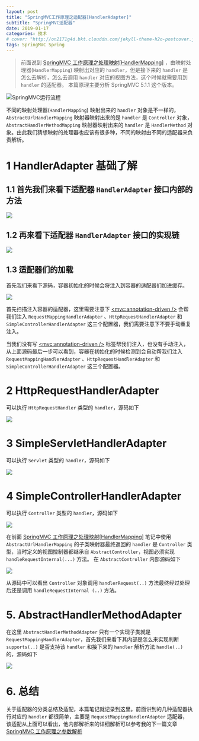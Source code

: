 ```yaml
---
layout: post
title: "SpringMVC工作原理之适配器[HandlerAdapter]"
subtitle: "SpringMVC适配器"
date: 2019-01-17
categories: 技术
# cover: "http://on2171g4d.bkt.clouddn.com/jekyll-theme-h2o-postcover.jpg"
tags: SpringMVC Spring
---
```


> 前面说到 [SpringMVC 工作原理之处理映射[HandlerMapping]](https://www.jianshu.com/p/f04816ee2495) ，由映射处理器(`HandlerMapping`) 映射出对应的 `handler`，但是接下来的 `handler` 是怎么去解析，怎么去调用 `handler` 对应的视图方法，这个时候就需要用到 `handler` 的适配器。
> 本篇原理主要分析 SpringMVC 5.1.1 这个版本。

![SpringMVC运行流程](/assets/img/2019-01-17/4322526-873dc442cdc93555.webp)

不同的映射处理器(`HandlerMapping`) 映射出来的 `handler` 对象是不一样的，`AbstractUrlHandlerMapping` 映射器映射出来的是 `handler` 是 `Controller` 对象，`AbstractHandlerMethodMapping` 映射器映射出来的 `handler` 是 `HandlerMethod` 对象。由此我们猜想映射的处理器也应该有很多种，不同的映射由不同的适配器来负责解析。

# 1 HandlerAdapter 基础了解

## 1.1 首先我们来看下适配器 `HandlerAdapter` 接口内部的方法

![](/assets/img/2019-01-17/4322526-ba0b41c776045852.webp)

## 1.2 再来看下适配器 `HandlerAdapter` 接口的实现链

![](/assets/img/2019-01-17/4322526-4ecbd58d198ebeed.webp)

## 1.3 适配器们的加载

首先我们来看下源码，容器初始化的时候会将注入到容器的适配器们加进缓存。

![](/assets/img/2019-01-17/4322526-750f5ce0d141c0e2.webp)

首先扫描注入容器的适配器，这里需要注意下 [<mvc:annotation-driven />](https://www.jianshu.com/p/fc3bc70b9ed3) 会帮我们注入 `RequestMappingHandlerAdapter` 、`HttpRequestHandlerAdapter` 和 `SimpleControllerHandlerAdapter` 这三个配置器，我们需要注意下不要手动重复注入。

当我们没有写 [<mvc:annotation-driven />](https://www.jianshu.com/p/fc3bc70b9ed3) 标签帮我们注入，也没有手动注入，从上面源码最后一步可以看到，容器在初始化的时候检测到会自动帮我们注入 `RequestMappingHandlerAdapter` 、`HttpRequestHandlerAdapter` 和 `SimpleControllerHandlerAdapter` 这三个配置器。

# 2 HttpRequestHandlerAdapter

可以执行 `HttpRequestHandler` 类型的 `handler`，源码如下

![](/assets/img/2019-01-17/4322526-2630fcffa9ee7210.webp)

# 3 SimpleServletHandlerAdapter

可以执行 `Servlet` 类型的 `handler`，源码如下

![](/assets/img/2019-01-17/4322526-7688b459d9aacf1f.webp)

# 4 SimpleControllerHandlerAdapter

可以执行 `Controller` 类型的 `handler`，源码如下

![](/assets/img/2019-01-17/4322526-fa476a4133d287ac.webp)

在前面 [SpringMVC 工作原理之处理映射[HandlerMapping]](https://www.jianshu.com/p/f04816ee2495) 笔记中使用 `AbstractUrlHandlerMapping` 的子类映射器最终返回的 `handler` 是 `Controller` 类型，当时定义的视图控制器都继承自 `AbstractController`，视图必须实现 `handleRequestInternal(...)` 方法。
在 `AbstractController` 内部源码如下

![](/assets/img/2019-01-17/4322526-c0bf7701b51e9661.webp)

从源码中可以看出 `Controller` 对象调用 `handlerRequest(..)` 方法最终经过处理后还是调用 `handleRequestInternal (..)` 方法。

# 5. AbstractHandlerMethodAdapter

在这里 `AbstractHandlerMethodAdapter` 只有一个实现子类就是 `RequestMappingHandlerAdapter`，首先我们来看下其内部是怎么来实现判断 `supports(..)` 是否支持该 `handler` 和接下来的 `handler` 解析方法 `handle(..)` 的，源码如下

![](/assets/img/2019-01-17/4322526-55214381b4732d20.webp)

# 6. 总结

关于适配器的分类总结及适配，本篇笔记就记录到这里。前面讲到的几种适配器执行对应的 `handler` 都很简单，主要是 `RequestMappingHandlerAdapter` 适配器，该适配从上面可以看出，他内部解析来的详细解析可以参考我的下一篇文章 [SpringMVC 工作原理之参数解析](https://www.jianshu.com/p/2bfd65bc9ce4)
